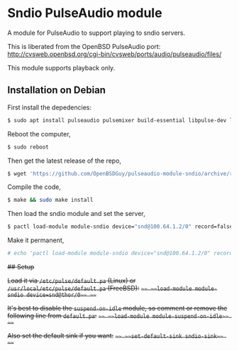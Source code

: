 # Sndio PulseAudio module

A module for PulseAudio to support playing to sndio servers.

This is liberated from the OpenBSD PulseAudio port:
http://cvsweb.openbsd.org/cgi-bin/cvsweb/ports/audio/pulseaudio/files/

This module supports playback only.

## Installation on Debian

First install the depedencies:

```bash
$ sudo apt install pulseaudio pulsemixer build-essential libpulse-dev libtool libltdl-dev libsndio-dev
```

Reboot the computer,

```bash
$ sudo reboot
```

Then get the latest release of the repo,

```bash
$ wget 'https://github.com/OpenBSDGuy/pulseaudio-module-sndio/archive/refs/tags/v14.tar.gz' && tar -xvzf v14.tar.gz && cd pulseaudio-module-sndio-14
```

Compile the code,

```bash
$ make && sudo make install
```

Then load the sndio module and set the server,

```bash
$ pactl load-module module-sndio device="snd@100.64.1.2/0" record=false playback=true
```

Make it permanent,

```bash
# echo 'pactl load-module module-sndio device="snd@100.64.1.2/0" record=false playback=true' >> /etc/profile
```


~~## Setup~~

~~Load it via `/etc/pulse/default.pa` (Linux) or `/usr/local/etc/pulse/default.pa` (FreeBSD):~~
~~```~~
~~load-module module-sndio device=snd@thor/0~~
~~```~~

~~It's best to disable the `suspend-on-idle` module, so comment or remove the following line from `default.pa`:~~
~~```~~
~~load-module module-suspend-on-idle~~
~~```~~

~~Also set the default sink if you want:~~
~~```~~
~~set-default-sink sndio-sink~~
~~```~~
